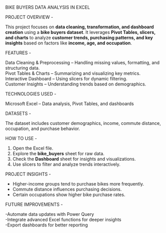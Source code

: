 BIKE BUYERS DATA ANALYSIS IN EXCEL

PROJECT OVERVIEW -

This project focuses on **data cleaning, transformation, and dashboard creation** using a **bike buyers dataset**. It leverages **Pivot Tables, slicers, and charts** to analyze **customer trends, purchasing patterns, and key insights** based on factors like **income, age, and occupation**.  

FEATURES -

Data Cleaning & Preprocessing – Handling missing values, formatting, and structuring data.  
Pivot Tables & Charts – Summarizing and visualizing key metrics.  
Interactive Dashboard – Using slicers for dynamic filtering.  
Customer Insights – Understanding trends based on demographics.  

TECHNOLOGIES USED -

Microsoft Excel – Data analysis, Pivot Tables, and dashboards  

DATASETS -  

The dataset includes customer demographics, income, commute distance, occupation, and purchase behavior.  

HOW TO USE -  

1. Open the Excel file.  
2. Explore the **bike_buyers** sheet for raw data.  
3. Check the **Dashboard** sheet for insights and visualizations.  
4. Use slicers to filter and analyze trends interactively.  

PROJECT INSIGHTS -  

- Higher-income groups tend to purchase bikes more frequently.  
- Commute distance influences purchasing decisions.  
- Certain occupations show higher bike purchase rates.  

FUTURE IMPROVEMENTS -

-Automate data updates with Power Query  
-Integrate advanced Excel functions for deeper insights  
-Export dashboards for better reporting  
